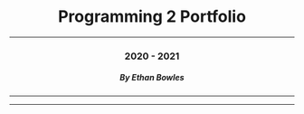 <h1 align="center">Programming 2 Portfolio</h1>

___

<h3 align="center">2020 - 2021</h3>
<h5 align="center">By Ethan Bowles</h5>

___
___
